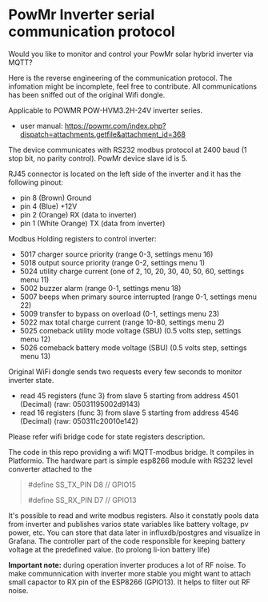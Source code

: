 # PowMr Inverter serial communication protocol 

Would you like to monitor and control your PowMr solar hybrid inverter via MQTT?

Here is the reverse engineering of the communication protocol. The infomation might be incomplete, feel free to contribute. All communications has been sniffed out of the original Wifi dongle.

Applicable to POWMR POW-HVM3.2H-24V inverter series.
- user manual: https://powmr.com/index.php?dispatch=attachments.getfile&attachment_id=368

The device communicates with RS232 modbus protocol at 2400 baud (1 stop bit, no parity control).
PowMr device slave id is 5.

RJ45 connector is located on the left side of the inverter and it has the following pinout:

- pin 8 (Brown)          Ground 
- pin 4 (Blue)           +12V
- pin 2 (Orange)         RX (data to inverter)
- pin 1 (White Orange)   TX (data from inverter)


Modbus Holding registers to control inverter:
- 5017 charger source priority (range 0-3, settings menu 16)
- 5018 output source priority (range 0-2, settings menu 1)
- 5024 utility charge current (one of 2, 10, 20, 30, 40, 50, 60, settings menu 11)
- 5002 buzzer alarm (range 0-1, settings menu 18)
- 5007 beeps when primary source interrupted (range 0-1, settings menu 22)
- 5009 transfer to bypass on overload (0-1, settings menu 23)
- 5022 max total charge current (range 10-80, settings menu 2)
- 5025 comeback utility mode voltage (SBU) (0.5 volts step, settings menu 12) 
- 5026 comeback battery mode voltage (SBU) (0.5 volts step, settings menu 13)


Original WiFi dongle sends two requests every few seconds to monitor inverter state. 
- read 45 registers (func 3) from slave 5 starting from address 4501 (Decimal) (raw: 05031195002d9143)
- read 16 registers (func 3) from slave 5 starting from address 4546 (Decimal) (raw: 050311c20010e142)

Please refer wifi bridge code for state registers description.

The code in this repo providing a wifi MQTT-modbus bridge. It compiles in Platformio. The hardware part is simple esp8266 module with RS232 level converter attached to the 
>#define SS_TX_PIN   D8    // GPIO15
>
>#define SS_RX_PIN   D7    // GPIO13


It's possible to read and write modbus registers. Also it constatly pools data from inverter and publishes varios state variables like battery voltage, pv power, etc. You can store that data later in influxdb/postgres and visualize in Grafana.
The controller part of the code responsible for keeping battery voltage at the predefined value. (to prolong li-ion battery life)

**Important note:** during operation inverter produces a lot of RF noise. To make communnication with inverter more stable you might want to attach small capactor to RX pin of the ESP8266 (GPIO13). It helps to filter out RF noise.
